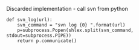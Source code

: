 

Discarded implementation - call svn from python

```
def svn_log(url):
	svn_command = "svn log {0} ".format(url)
	p=subprocess.Popen(shlex.split(svn_command, stdout=subprocess.PIPE))
	return p.communicate()
```
